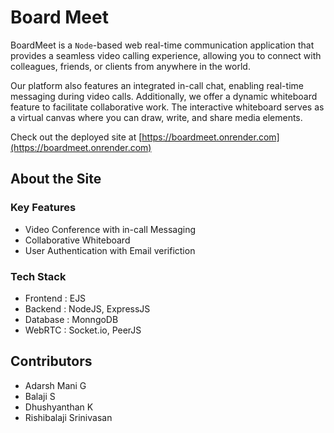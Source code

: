 # Board Meet

BoardMeet is a `Node`-based web real-time communication application that provides a seamless video calling experience, allowing you to connect with colleagues, friends, or clients from anywhere in the world. 

Our platform also features an integrated in-call chat, enabling real-time messaging during video calls. Additionally, we offer a dynamic whiteboard feature to facilitate collaborative work. The interactive whiteboard serves as a virtual canvas where you can draw, write, and share media elements.

Check out the deployed site at [https://boardmeet.onrender.com](https://boardmeet.onrender.com)


## About the Site

### Key Features
- Video Conference with in-call Messaging
- Collaborative Whiteboard
- User Authentication with Email verifiction

### Tech Stack
- Frontend : EJS
- Backend : NodeJS, ExpressJS
- Database : MonngoDB
- WebRTC : Socket.io, PeerJS

## Contributors

- Adarsh Mani G
- Balaji S
- Dhushyanthan K
- Rishibalaji Srinivasan
